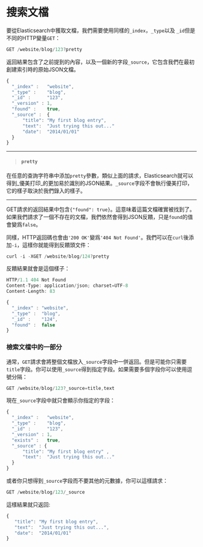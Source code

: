 # 搜索文檔

要從Elasticsearch中獲取文檔，我們需要使用同樣的`_index`，`_type`以及 `_id`但是不同的HTTP變量`GET`：
```js
GET /website/blog/123?pretty
```
返回結果包含了之前提到的內容，以及一個新的字段`_source`，它包含我們在最初創建索引時的原始JSON文檔。

```js
{
  "_index" :   "website",
  "_type" :    "blog",
  "_id" :      "123",
  "_version" : 1,
  "found" :    true,
  "_source" :  {
      "title": "My first blog entry",
      "text":  "Just trying this out..."
      "date":  "2014/01/01"
  }
}
```

****
>#### `pretty`

在任意的查詢字符串中添加`pretty`參數，類似上面的請求，Elasticsearch就可以得到_優美打印_的更加易於識別的JSON結果。`_source`字段不會執行優美打印，它的樣子取決於我們錄入的樣子。

****

GET請求的返回結果中包含`{"found": true}`。這意味着這篇文檔確實被找到了。如果我們請求了一個不存在的文檔，我們依然會得到JSON反饋，只是`found`的值會變爲`false`。

同樣，HTTP返回碼也會由`'200 OK'`變爲`'404 Not Found'`。我們可以在`curl`後添加`-i`，這樣你就能得到反饋頭文件：

```js
curl -i -XGET /website/blog/124?pretty
```

反饋結果就會是這個樣子：

```js
HTTP/1.1 404 Not Found
Content-Type: application/json; charset=UTF-8
Content-Length: 83

{
  "_index" : "website",
  "_type" :  "blog",
  "_id" :    "124",
  "found" :  false
}
```

### 檢索文檔中的一部分

通常，`GET`請求會將整個文檔放入`_source`字段中一併返回。但是可能你只需要`title`字段。你可以使用`_source`得到指定字段。如果需要多個字段你可以使用逗號分隔：

```js
GET /website/blog/123?_source=title,text
```
現在`_source`字段中就只會顯示你指定的字段：

```js
{
  "_index" :   "website",
  "_type" :    "blog",
  "_id" :      "123",
  "_version" : 1,
  "exists" :   true,
  "_source" : {
      "title": "My first blog entry" ,
      "text":  "Just trying this out..."
  }
}
```
或者你只想得到`_source`字段而不要其他的元數據，你可以這樣請求：

```js
GET /website/blog/123/_source
```
這樣結果就只返回:

```js
{
   "title": "My first blog entry",
   "text":  "Just trying this out...",
   "date":  "2014/01/01"
}
```

